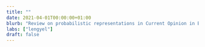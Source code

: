 ```yaml
---
title: ""
date: 2021-04-01T00:00:00+01:00
blurb: "Review on probabilistic representations in Current Opinion in Behavioral Sciences is published"
labs: ["lengyel"]
draft: false
---
```

